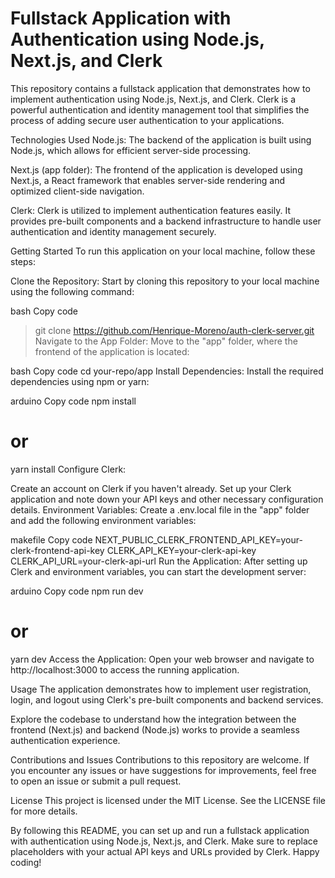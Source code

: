 # Fullstack Application with Authentication using Node.js, Next.js, and Clerk
This repository contains a fullstack application that demonstrates how to implement authentication using Node.js, Next.js, and Clerk. Clerk is a powerful authentication and identity management tool that simplifies the process of adding secure user authentication to your applications.

Technologies Used
Node.js: The backend of the application is built using Node.js, which allows for efficient server-side processing.

Next.js (app folder): The frontend of the application is developed using Next.js, a React framework that enables server-side rendering and optimized client-side navigation.

Clerk: Clerk is utilized to implement authentication features easily. It provides pre-built components and a backend infrastructure to handle user authentication and identity management securely.

Getting Started
To run this application on your local machine, follow these steps:

Clone the Repository: Start by cloning this repository to your local machine using the following command:

bash
Copy code
> git clone https://github.com/Henrique-Moreno/auth-clerk-server.git
Navigate to the App Folder: Move to the "app" folder, where the frontend of the application is located:

bash
Copy code
cd your-repo/app
Install Dependencies: Install the required dependencies using npm or yarn:

arduino
Copy code
npm install
# or
yarn install
Configure Clerk:

Create an account on Clerk if you haven't already.
Set up your Clerk application and note down your API keys and other necessary configuration details.
Environment Variables: Create a .env.local file in the "app" folder and add the following environment variables:

makefile
Copy code
NEXT_PUBLIC_CLERK_FRONTEND_API_KEY=your-clerk-frontend-api-key
CLERK_API_KEY=your-clerk-api-key
CLERK_API_URL=your-clerk-api-url
Run the Application: After setting up Clerk and environment variables, you can start the development server:

arduino
Copy code
npm run dev
# or
yarn dev
Access the Application: Open your web browser and navigate to http://localhost:3000 to access the running application.

Usage
The application demonstrates how to implement user registration, login, and logout using Clerk's pre-built components and backend services.

Explore the codebase to understand how the integration between the frontend (Next.js) and backend (Node.js) works to provide a seamless authentication experience.

Contributions and Issues
Contributions to this repository are welcome. If you encounter any issues or have suggestions for improvements, feel free to open an issue or submit a pull request.

License
This project is licensed under the MIT License. See the LICENSE file for more details.

By following this README, you can set up and run a fullstack application with authentication using Node.js, Next.js, and Clerk. Make sure to replace placeholders with your actual API keys and URLs provided by Clerk. Happy coding!





